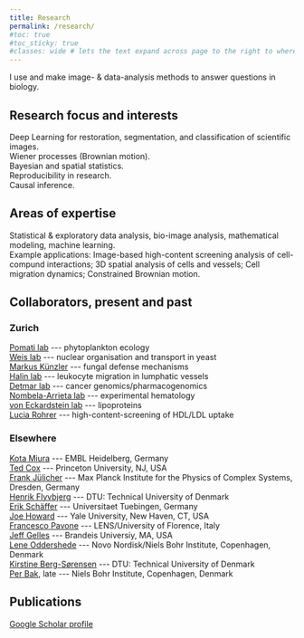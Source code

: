 ```yaml
---
title: Research
permalink: /research/
#toc: true
#toc_sticky: true
#classes: wide # lets the text expand across page to the right to where the TOC would normally be
---
```


<!---
I am interested in 
reproducible research
image analysis
complex systems
quantitative biology
deep learning
-->
I use and make image- & data-analysis methods to answer questions in biology.

## Research focus and interests
Deep Learning for restoration, segmentation, and classification of scientific images.  
Wiener processes (Brownian motion).  
Bayesian and spatial statistics.  
Reproducibility in research.  
Causal inference.  


## Areas of expertise
Statistical & exploratory data analysis, bio-image analysis, mathematical modeling, machine learning.  
Example applications: Image-based high-content screening analysis of cell-compund interactions; 3D spatial analysis of cells and vessels; Cell migration dynamics; Constrained Brownian motion.  


## Collaborators, present and past
### Zurich
[Pomati lab](https://www.eawag.ch/en/department/eco/main-focus/phytoplankton-ecology/)
--- phytoplankton ecology  
[Weis lab](https://bc.biol.ethz.ch/research/weis.html)
--- nuclear organisation and transport in yeast  
[Markus Künzler](https://biol.ethz.ch/en/the-department/people/person-detail.Mzg0NDA=.TGlzdC80NjAsOTIzMDMxMjIy.html)
--- fungal defense mechanisms  
[Halin lab](https://chab.ethz.ch/en/research/institutes/IPW/people/people-details.chalin.html)
--- leukocyte migration in lumphatic vessels  
[Detmar lab](https://pharmacogenomics.ethz.ch)
--- cancer genomics/pharmacogenomics  
[Nombela-Arrieta lab](https://www.nombelaarrieta.com)
--- experimental hematology  
[von Eckardstein lab](http://www.en.ikc.usz.ch/Pages/default.aspx)
--- lipoproteins  
[Lucia Rohrer](https://www.researchgate.net/profile/Lucia_Rohrer)
--- high-content-screening of HDL/LDL uptake

### Elsewhere
[Kota Miura](https://www.linkedin.com/in/kota-miura-30b8676/?originalSubdomain=de)
--- EMBL Heidelberg, Germany  
[Ted Cox](https://molbio.princeton.edu/people/edward-c-cox)
--- Princeton University, NJ, USA  
[Frank Jülicher](https://www.pks.mpg.de/biological-physics/frank-juelicher/)
--- Max Planck Institute for the Physics of Complex Systems, Dresden, Germany  
[Henrik Flyvbjerg](https://www.linkedin.com/in/henrik-flyvbjerg-a3896b5/)
--- DTU: Technical University of Denmark  
[Erik Schäffer](https://uni-tuebingen.de/fakultaeten/mathematisch-naturwissenschaftliche-fakultaet/fachbereiche/zentren/zmbp/res/nano/)
--- Universitaet Tuebingen, Germany  
[Joe Howard](https://howardlab.yale.edu)
--- Yale University, New Haven, CT, USA  
[Francesco Pavone](http://bio.lens.unifi.it)
--- LENS/University of Florence, Italy  
[Jeff Gelles](https://www.brandeis.edu/facultyguide/person.html?emplid=d712a0d0c49ab85112243ec645d768edcc644707)
--- Brandeis Universiy, MA, USA  
[Lene Oddershede](https://www.linkedin.com/in/lene-b-oddershede-professor-2485298/?originalSubdomain=dk)
--- Novo Nordisk/Niels Bohr Institute, Copenhagen, Denmark  
[Kirstine Berg-Sørensen](https://www.dtu.dk/service/telefonbog/person?id=32489&tab=1)
--- DTU: Technical University of Denmark   
[Per Bak](https://en.wikipedia.org/wiki/Per_Bak), late
--- Niels Bohr Institute, Copenhagen, Denmark  

<!---
### Example project categories
- *Segmentation* and *classification* of cells in 2D and 3D fluorescent microscopy images
- *Denoising* of images, e.g. from single particle cryo-electron microscopy
- *High-content-screening* analysis --- from images to hits
- *Mathematical modeling* of dynamic proccesses
-->

## Publications
[Google Scholar profile](http://scholar.google.co.uk/citations?user=Vj1DiCsAAAAJ&hl=en)  


<!---

## Project examples
Short description of the goal of the research and what part we had in it
- Hololens
- Cesar
- High-content screening

## Publications
Annotated publication list with links to pdfs, mentions, and code repositories

## Software we use 
(not software we developed)

-->


<!-- Global site tag (gtag.js) - Google Analytics -->
<script async src="https://www.googletagmanager.com/gtag/js?id=UA-150233690-2"></script>
<script>
  window.dataLayer = window.dataLayer || [];
  function gtag(){dataLayer.push(arguments);}
  gtag('js', new Date());

  gtag('config', 'UA-150233690-2');
</script>

